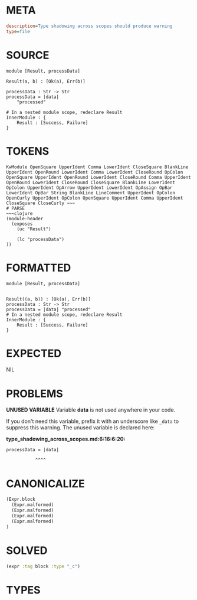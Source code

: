 # META
~~~ini
description=Type shadowing across scopes should produce warning
type=file
~~~
# SOURCE
~~~roc
module [Result, processData]

Result(a, b) : [Ok(a), Err(b)]

processData : Str -> Str
processData = |data|
    "processed"

# In a nested module scope, redeclare Result
InnerModule : {
    Result : [Success, Failure]
}
~~~
# TOKENS
~~~text
KwModule OpenSquare UpperIdent Comma LowerIdent CloseSquare BlankLine UpperIdent OpenRound LowerIdent Comma LowerIdent CloseRound OpColon OpenSquare UpperIdent OpenRound LowerIdent CloseRound Comma UpperIdent OpenRound LowerIdent CloseRound CloseSquare BlankLine LowerIdent OpColon UpperIdent OpArrow UpperIdent LowerIdent OpAssign OpBar LowerIdent OpBar String BlankLine LineComment UpperIdent OpColon OpenCurly UpperIdent OpColon OpenSquare UpperIdent Comma UpperIdent CloseSquare CloseCurly ~~~
# PARSE
~~~clojure
(module-header
  (exposes
    (uc "Result")

    (lc "processData")
))
~~~
# FORMATTED
~~~roc
module [Result, processData]


Result((a, b)) : [Ok(a), Err(b)]
processData : Str -> Str
processData = |data| "processed"
# In a nested module scope, redeclare Result
InnerModule : {
	Result : [Success, Failure]
}
~~~
# EXPECTED
NIL
# PROBLEMS
**UNUSED VARIABLE**
Variable **data** is not used anywhere in your code.

If you don't need this variable, prefix it with an underscore like `_data` to suppress this warning.
The unused variable is declared here:

**type_shadowing_across_scopes.md:6:16:6:20:**
```roc
processData = |data|
```
               ^^^^


# CANONICALIZE
~~~clojure
(Expr.block
  (Expr.malformed)
  (Expr.malformed)
  (Expr.malformed)
  (Expr.malformed)
)
~~~
# SOLVED
~~~clojure
(expr :tag block :type "_c")
~~~
# TYPES
~~~roc
~~~
